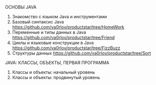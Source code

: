 ОСНОВЫ JAVA 
1) Знакомство с языком Java и инструментами
2) Базовый синтаксис Java https://github.com/va0rlov/productstar/tree/HomeWork
3) Переменные и типы данных в Java https://github.com/va0rlov/productstar/tree/Friend
4) Циклы и языковые конструкции в Java https://github.com/va0rlov/productstar/tree/FizzBuzz
5) Структуры данных https://github.com/va0rlov/productstar/tree/Sort

JAVA: КЛАССЫ, ОБЪЕКТЫ, ПЕРВАЯ ПРОГРАММА
1) Классы и объекты: начальный уровень
2) Классы и объекты: продвинутый уровень
